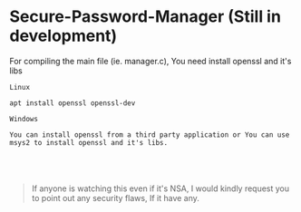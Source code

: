 # Secure-Password-Manager (Still in development)
For compiling the main file (ie. manager.c), You need install openssl and it's libs

`Linux`
```
apt install openssl openssl-dev
```

`Windows`

`You can install openssl from a third party application or You can use msys2 to install openssl and it's libs. `
<br/><br/><br/><br/>
>If anyone is watching this even if it's NSA, I would kindly request you to point out any security flaws, If it have any.
